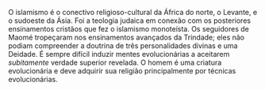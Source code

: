 ﻿O islamismo é o conectivo religioso-cultural da África do norte, o Levante, e o sudoeste da Ásia. Foi a teologia judaica em conexão com os posteriores ensinamentos cristãos que fez o islamismo monoteísta. Os seguidores de Maomé tropeçaram nos ensinamentos avançados da Trindade; eles não podiam compreender a doutrina de três personalidades divinas e uma Deidade. É sempre difícil induzir mentes evolucionárias a aceitarem *subitamente* verdade superior revelada. O homem é uma criatura evolucionária e deve adquirir sua religião principalmente por técnicas evolucionárias.